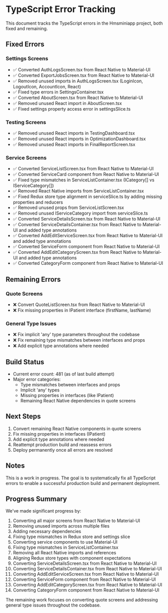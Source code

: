 # TypeScript Error Tracking

This document tracks the TypeScript errors in the Hmsminiapp project, both fixed and remaining.

## Fixed Errors

### Settings Screens
- ✅ Converted AuthLogsScreen.tsx from React Native to Material-UI
- ✅ Converted ExportJobsScreen.tsx from React Native to Material-UI
- ✅ Removed unused imports in AuthLogsScreen.tsx (LoginIcon, LogoutIcon, AccountIcon, React)
- ✅ Fixed type errors in SettingsContainer.tsx
- ✅ Converted AboutScreen.tsx from React Native to Material-UI
- ✅ Removed unused React import in AboutScreen.tsx
- ✅ Fixed settings property access error in settingsSlice.ts

### Testing Screens
- ✅ Removed unused React imports in TestingDashboard.tsx
- ✅ Removed unused React imports in OptimizationDashboard.tsx
- ✅ Removed unused React imports in FinalReportScreen.tsx

### Service Screens
- ✅ Converted ServiceListScreen.tsx from React Native to Material-UI
- ✅ Converted ServiceCard component from React Native to Material-UI
- ✅ Fixed type mismatches in ServiceListContainer.tsx (ICategory[] vs IServiceCategory[])
- ✅ Removed React Native imports from ServiceListContainer.tsx
- ✅ Fixed Redux store type alignment in serviceSlice.ts by adding missing properties and reducers
- ✅ Removed unused props from ServiceListScreen.tsx
- ✅ Removed unused IServiceCategory import from serviceSlice.ts
- ✅ Converted ServiceDetailsScreen.tsx from React Native to Material-UI
- ✅ Converted ServiceDetailsContainer.tsx from React Native to Material-UI and added type annotations
- ✅ Converted AddEditServiceScreen.tsx from React Native to Material-UI and added type annotations
- ✅ Converted ServiceForm component from React Native to Material-UI
- ✅ Converted AddEditCategoryScreen.tsx from React Native to Material-UI and added type annotations
- ✅ Converted CategoryForm component from React Native to Material-UI

## Remaining Errors

### Quote Screens
- ❌ Convert QuoteListScreen.tsx from React Native to Material-UI
- ❌ Fix missing properties in IPatient interface (firstName, lastName)

### General Type Issues
- ❌ Fix implicit 'any' type parameters throughout the codebase
- ❌ Fix remaining type mismatches between interfaces and props
- ❌ Add explicit type annotations where needed

## Build Status
- Current error count: 481 (as of last build attempt)
- Major error categories:
  - Type mismatches between interfaces and props
  - Implicit 'any' types
  - Missing properties in interfaces (like IPatient)
  - Remaining React Native dependencies in quote screens

## Next Steps
1. Convert remaining React Native components in quote screens
2. Fix missing properties in interfaces (IPatient)
3. Add explicit type annotations where needed
4. Reattempt production build and reassess errors
5. Deploy permanently once all errors are resolved

## Notes
This is a work in progress. The goal is to systematically fix all TypeScript errors to enable a successful production build and permanent deployment.

## Progress Summary
We've made significant progress by:
1. Converting all major screens from React Native to Material-UI
2. Removing unused imports across multiple files
3. Adding necessary dependencies
4. Fixing type mismatches in Redux store and settings slice
5. Converting service components to use Material-UI
6. Fixing type mismatches in ServiceListContainer.tsx
7. Removing all React Native imports and references
8. Aligning Redux store types with component expectations
9. Converting ServiceDetailsScreen.tsx from React Native to Material-UI
10. Converting ServiceDetailsContainer.tsx from React Native to Material-UI
11. Converting AddEditServiceScreen.tsx from React Native to Material-UI
12. Converting ServiceForm component from React Native to Material-UI
13. Converting AddEditCategoryScreen.tsx from React Native to Material-UI
14. Converting CategoryForm component from React Native to Material-UI

The remaining work focuses on converting quote screens and addressing general type issues throughout the codebase.
